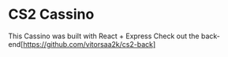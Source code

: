 # CS2 Cassino

This Cassino was built with React + Express
Check out the back-end[https://github.com/vitorsaa2k/cs2-back]

